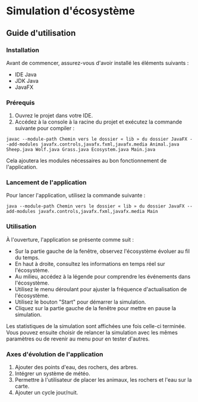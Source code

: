 # Simulation d'écosystème

## Guide d'utilisation

### Installation

Avant de commencer, assurez-vous d'avoir installé les éléments suivants :
- IDE Java
- JDK Java
- JavaFX

### Prérequis

1. Ouvrez le projet dans votre IDE.
2. Accédez à la console à la racine du projet et exécutez la commande suivante pour compiler :

`javac --module-path Chemin vers le dossier « lib » du dossier JavaFX --add-modules javafx.controls,javafx.fxml,javafx.media Animal.java Sheep.java Wolf.java Grass.java Ecosystem.java Main.java`

Cela ajoutera les modules nécessaires au bon fonctionnement de l'application.

### Lancement de l'application

Pour lancer l'application, utilisez la commande suivante :

`java --module-path Chemin vers le dossier « lib » du dossier JavaFX --add-modules javafx.controls,javafx.fxml,javafx.media Main`


### Utilisation

À l'ouverture, l'application se présente comme suit :

- Sur la partie gauche de la fenêtre, observez l'écosystème évoluer au fil du temps.
- En haut à droite, consultez les informations en temps réel sur l'écosystème.
- Au milieu, accédez à la légende pour comprendre les événements dans l'écosystème.
- Utilisez le menu déroulant pour ajuster la fréquence d'actualisation de l'écosystème.
- Utilisez le bouton "Start" pour démarrer la simulation.
- Cliquez sur la partie gauche de la fenêtre pour mettre en pause la simulation.

Les statistiques de la simulation sont affichées une fois celle-ci terminée. Vous pouvez ensuite choisir de relancer la simulation avec les mêmes paramètres ou de revenir au menu pour en tester d'autres.

### Axes d'évolution de l'application

1. Ajouter des points d'eau, des rochers, des arbres.
2. Intégrer un système de météo.
3. Permettre à l'utilisateur de placer les animaux, les rochers et l'eau sur la carte.
4. Ajouter un cycle jour/nuit.
